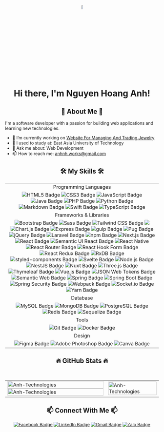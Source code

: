 <!--# Hi there, I'm Nguyen Hoang Anh! 👋 ![Vietnam](https://img.shields.io/badge/-Vietnam-DA251D?style=flat&logo=vietnam&logoColor=white)-->
<!------------------------------------------------------------------------------------------->
<div align="center">
    <img src="https://upload.wikimedia.org/wikipedia/commons/thumb/2/21/Flag_of_Vietnam.svg/1200px-Flag_of_Vietnam.svg.png" align="center" width="10%" height="6%">
</div>

<!------------------------------------------------------------------------------------------->
<div>
   <h1 align="center">Hi there, I'm Nguyen Hoang Anh!</h1> 
</div>

<!------------------------------------------------------------------------------------------->
<!--## 🚀 About Me 🚀-->
<h2 align="center">🚀 About Me 🚀</h2>
I'm a software developer with a passion for building web applications and learning new technologies.

- 🔭 I’m currently working on [Website For Managing And Trading Jewelry](link-to-project)
- 🌱 I used to study at: East Asia University of Technology
- 💬 Ask me about: Web Development
- 📫 How to reach me: anhnh.works@gmail.com

<!------------------------------------------------------------------------------------------->
<!--## 🛠️ My Skills 🛠️-->
<h2 align="center">🛠️ My Skills 🛠️</h2>

<table style="width:100%;" align="center">
    <tbody>
        <!-- Programming Languages -->
        <tr>
 		    <td align="center">Programming Languages</td>
 	    </tr>
        <tr>
            <td align="center">
                <img src="https://img.shields.io/badge/HTML5-E34F26?logo=html5&logoColor=fff&style=for-the-badge" alt="HTML5 Badge">
                <img src="https://img.shields.io/badge/CSS3-1572B6?logo=css3&logoColor=fff&style=for-the-badge" alt="CSS3 Badge">
                <img src="https://img.shields.io/badge/JavaScript-F7DF1E?logo=javascript&logoColor=000&style=for-the-badge" alt="JavaScript Badge">
                <img src="https://img.shields.io/badge/java-%23ED8B00.svg?logo=java&logoColor=white&style=for-the-badge" alt="Java Badge">
                <img src="https://img.shields.io/badge/PHP-777BB4?logo=php&logoColor=fff&style=for-the-badge" alt="PHP Badge">
                <img src="https://img.shields.io/badge/Python-3776AB?logo=python&logoColor=fff&style=for-the-badge" alt="Python Badge">
                <img src="https://img.shields.io/badge/Markdown-000?logo=markdown&logoColor=fff&style=for-the-badge" alt="Markdown Badge">
                <img src="https://img.shields.io/badge/Swift-F05138?logo=swift&logoColor=fff&style=for-the-badge" alt="Swift Badge">
                <img src="https://img.shields.io/badge/TypeScript-3178C6?logo=typescript&logoColor=fff&style=for-the-badge" alt="TypeScript Badge">
            </td>
        </tr>
        <tr>
 		    <td align="center">Frameworks & Libraries</td>
 	    </tr>
        <tr>
            <td align="center">
                <img src="https://img.shields.io/badge/Bootstrap-7952B3?logo=bootstrap&logoColor=fff&style=for-the-badge" alt="Bootstrap Badge">
                <img src="https://img.shields.io/badge/Sass-C69?logo=sass&logoColor=fff&style=for-the-badge" alt="Sass Badge">
                <img src="https://img.shields.io/badge/Tailwind%20CSS-06B6D4?logo=tailwindcss&logoColor=fff&style=for-the-badge" alt="Tailwind CSS Badge">
                <img src="https://img.shields.io/badge/angular-%23DD0031.svg?logo=angular&logoColor=white&style=for-the-badge">
                <img src="https://img.shields.io/badge/Chart.js-FF6384?logo=chartdotjs&logoColor=fff&style=for-the-badge" alt="Chart.js Badge">
                <img src="https://img.shields.io/badge/Express-000?logo=express&logoColor=fff&style=for-the-badge" alt="Express Badge">
                <img src="https://img.shields.io/badge/gulp-CF4647?logo=gulp&logoColor=fff&style=for-the-badge" alt="gulp Badge">
                <img src="https://img.shields.io/badge/Pug-FFF?logo=pug&logoColor=A86454&style=for-the-badge" alt="Pug Badge">
                <img src="https://img.shields.io/badge/jQuery-0769AD?logo=jquery&logoColor=fff&style=for-the-badge" alt="jQuery Badge">
                <img src="https://img.shields.io/badge/Laravel-FF2D20?logo=laravel&logoColor=fff&style=for-the-badge" alt="Laravel Badge">
                <img src="https://img.shields.io/badge/npm-CB3837?logo=npm&logoColor=fff&style=for-the-badge" alt="npm Badge">
                <img src="https://img.shields.io/badge/Next.js-000?logo=nextdotjs&logoColor=fff&style=for-the-badge" alt="Next.js Badge">
                <img src="https://img.shields.io/badge/React-61DAFB?logo=react&logoColor=000&style=for-the-badge" alt="React Badge">
                <img src="https://img.shields.io/badge/Semantic%20UI%20React-35BDB2?logo=semanticuireact&logoColor=fff&style=for-the-badge" alt="Semantic UI React Badge">
                <img src="https://img.shields.io/badge/react_native-%2320232a.svg?logo=react&logoColor=%2361DAFB&style=for-the-badge" alt="React Native">
                <img src="https://img.shields.io/badge/React%20Router-CA4245?logo=reactrouter&logoColor=fff&style=for-the-badge" alt="React Router Badge">
                <img src="https://img.shields.io/badge/React%20Hook%20Form-EC5990?logo=reacthookform&logoColor=fff&style=for-the-badge" alt="React Hook Form Badge">
                <img src="https://img.shields.io/badge/redux-%23593d88.svg?logo=redux&logoColor=white&style=for-the-badge" alt="React Redux Badge">
                <img src="https://img.shields.io/badge/rxjs-%23B7178C.svg?logo=reactivex&logoColor=white&style=for-the-badge" alt="RxDB Badge">
                <img src="https://img.shields.io/badge/styled--components-DB7093?logo=styledcomponents&logoColor=fff&style=for-the-badge" alt="styled-components Badge">
                <img src="https://img.shields.io/badge/Svelte-FF3E00?logo=svelte&logoColor=fff&style=for-the-badge" alt="Svelte Badge">
                <img src="https://img.shields.io/badge/Node.js-5FA04E?logo=nodedotjs&logoColor=fff&style=for-the-badge" alt="Node.js Badge">
                <img src="https://img.shields.io/badge/NestJS-E0234E?logo=nestjs&logoColor=fff&style=for-the-badge" alt="NestJS Badge">
                <img src="https://img.shields.io/badge/Nuxt-black?logo=nuxt.js&logoColor=white&style=for-the-badge" alt="Nuxt Badge">
                <img src="https://img.shields.io/badge/Three.js-000?logo=threedotjs&logoColor=fff&style=for-the-badge" alt="Three.js Badge">
                <img src="https://img.shields.io/badge/Thymeleaf-%23005C0F.svg?logo=Thymeleaf&logoColor=white&style=for-the-badge" alt="Thymeleaf Badge">
                <img src="https://img.shields.io/badge/vuejs-%2335495e.svg?logo=vuedotjs&logoColor=%234FC08D&style=for-the-badge" alt="Vue.js Badge">
                <img src="https://img.shields.io/badge/JSON%20Web%20Tokens-000?logo=jsonwebtokens&logoColor=fff&style=for-the-badge" alt="JSON Web Tokens Badge">
                <img src="https://img.shields.io/badge/Semantic%20Web-005A9C?logo=semanticweb&logoColor=fff&style=for-the-badge" alt="Semantic Web Badge">
                <img src="https://img.shields.io/badge/Spring-6DB33F?logo=spring&logoColor=fff&style=for-the-badge" alt="Spring Badge">
                <img src="https://img.shields.io/badge/Spring%20Boot-6DB33F?logo=springboot&logoColor=fff&style=for-the-badge" alt="Spring Boot Badge">
                <img src="https://img.shields.io/badge/Spring%20Security-6DB33F?logo=springsecurity&logoColor=fff&style=for-the-badge" alt="Spring Security Badge">
                <img src="https://img.shields.io/badge/Webpack-8DD6F9?logo=webpack&logoColor=000&style=for-the-badge" alt="Webpack Badge">
                <img src="https://img.shields.io/badge/Socket.io-010101?logo=socketdotio&logoColor=fff&style=for-the-badge" alt="Socket.io Badge">
                <img src="https://img.shields.io/badge/Yarn-2C8EBB?logo=yarn&logoColor=fff&style=for-the-badge" alt="Yarn Badge">
            </td>
        </tr>
        <tr>
 		    <td align="center">Database</td>
 	    </tr>
        <tr>
            <td align="center">
                <img src="https://img.shields.io/badge/MySQL-4479A1?logo=mysql&logoColor=fff&style=for-the-badge" alt="MySQL Badge">
                <img src="https://img.shields.io/badge/MongoDB-47A248?logo=mongodb&logoColor=fff&style=for-the-badge" alt="MongoDB Badge">
                <img src="https://img.shields.io/badge/PostgreSQL-4169E1?logo=postgresql&logoColor=fff&style=for-the-badge" alt="PostgreSQL Badge">
                <img src="https://img.shields.io/badge/redis-%23DD0031.svg?logo=redis&logoColor=white&style=for-the-badge" alt="Redis Badge">
                <img src="https://img.shields.io/badge/Sequelize-52B0E7?logo=sequelize&logoColor=fff&style=for-the-badge" alt="Sequelize Badge">
            </td>
        </tr>
        <tr>
 		    <td align="center">Tools</td>
 	    </tr>
        <tr>
            <td align="center">
                <img src="https://img.shields.io/badge/Git-F05032?logo=git&logoColor=fff&style=for-the-badge" alt="Git Badge">
                <img src="https://img.shields.io/badge/Docker-2496ED?logo=docker&logoColor=fff&style=for-the-badge" alt="Docker Badge">
            </td>
        </tr>
        <tr>
 		    <td align="center">Design</td>
 	    </tr>
        <tr>
            <td align="center">
                <img src="https://img.shields.io/badge/Figma-F24E1E?logo=figma&logoColor=fff&style=for-the-badge" alt="Figma Badge">
                <img src="https://img.shields.io/badge/Adobe%20Photoshop-31A8FF?logo=adobephotoshop&logoColor=fff&style=for-the-badge" alt="Adobe Photoshop Badge">
                <img src="https://img.shields.io/badge/Canva-00C4CC?logo=canva&logoColor=fff&style=for-the-badge" alt="Canva Badge">
            </td>
        </tr>
    </tbody>
</table>


<!------------------------------------------------------------------------------------------->
<!--## 🔥 GitHub Stats 🔥-->
<h2 align="center">🔥 GitHub Stats 🔥</h2>
<br>

<table style="width:100%;">
  <tr>
      <td>
          <image align="center" width="100%" src="https://github-readme-stats.vercel.app/api/top-langs/?username=AnhTechnologies&layout=compact&theme=tokyonight"alt="Anh-Technologies"></image>
          <image align="center" width="100%" src="https://github-readme-stats.vercel.app/api?username=AnhTechnologies&show_icons=true&theme=tokyonight" alt="Anh-Technologies"></image>
      </td>
      <td>
          <image src="https://cdn.dribbble.com/users/1059583/screenshots/4171367/coding-freak.gif" alt="Anh-Technologies" width="100%"></image>
      </td>
  </tr>
</table>

<!------------------------------------------------------------------------------------------->
<!--## 📫 Connect With Me 📫-->
<h2 align="center">📫 Connect With Me 📫</h2>
<div align="center">
    <a href="https://www.facebook.com/anhtech21"><img src="https://img.shields.io/badge/Facebook-0866FF?logo=facebook&logoColor=fff&style=for-the-badge" alt="Facebook Badge"></a>
    <a href="https://www.linkedin.com/in/AnhTechnologies"><img src="https://img.shields.io/badge/LinkedIn-0A66C2?logo=linkedin&logoColor=fff&style=for-the-badge" alt="LinkedIn Badge"></a>
    <a href="mailto:anhnh.works"><img src="https://img.shields.io/badge/Gmail-EA4335?logo=gmail&logoColor=fff&style=for-the-badge" alt="Gmail Badge"></a>
    <a href="https://zalo.me/84779363295"><img src="https://img.shields.io/badge/Zalo-0068FF?logo=zalo&logoColor=fff&style=for-the-badge" alt="Zalo Badge"></a>
</div>



